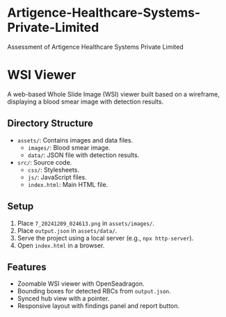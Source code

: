 # Artigence-Healthcare-Systems-Private-Limited
Assessment of Artigence Healthcare Systems Private Limited



# WSI Viewer

A web-based Whole Slide Image (WSI) viewer built based on a wireframe, displaying a blood smear image with detection results.

## Directory Structure
- `assets/`: Contains images and data files.
  - `images/`: Blood smear image.
  - `data/`: JSON file with detection results.
- `src/`: Source code.
  - `css/`: Stylesheets.
  - `js/`: JavaScript files.
  - `index.html`: Main HTML file.

## Setup
1. Place `7_20241209_024613.png` in `assets/images/`.
2. Place `output.json` in `assets/data/`.
3. Serve the project using a local server (e.g., `npx http-server`).
4. Open `index.html` in a browser.

## Features
- Zoomable WSI viewer with OpenSeadragon.
- Bounding boxes for detected RBCs from `output.json`.
- Synced hub view with a pointer.
- Responsive layout with findings panel and report button.